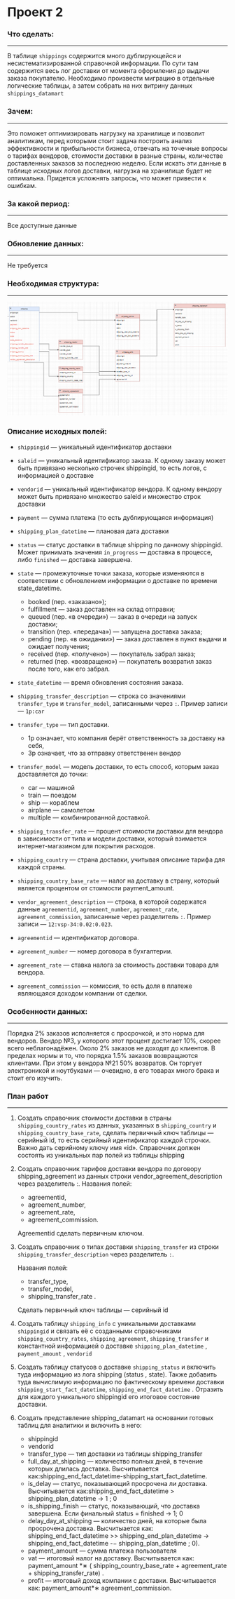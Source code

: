 # Проект 2

### Что сделать:
---
В таблице `shippings` содержится много дублирующейся и несистематизированной справочной информации. По сути там содержится весь лог доставки от момента оформления до выдачи заказа покупателю. Необходимо произвести миграцию в отдельные логические таблицы, а затем собрать на них витрину данных `shippings_datamart`

### Зачем: 
---
 Это поможет оптимизировать нагрузку на хранилище и позволит аналитикам, перед которыми стоит задача построить анализ эффективности и прибыльности бизнеса, отвечать на точечные вопросы о тарифах вендоров, стоимости доставки в разные страны, количестве доставленных заказов за последнюю неделю. Если искать эти данные в таблице исходных логов доставки, нагрузка на хранилище будет не оптимальна. Придется усложнять запросы, что может привести к ошибкам.

### За какой период: 
---
Все доступные данные

### Обновление данных:
---
Не требуется

### Необходимая структура:
---
![Требуемая модель данных](/src/final_schema.png "Требуемая модель данных")

### Описание исходных полей:
* `shippingid` — уникальный идентификатор доставки
* `saleid` — уникальный идентификатор заказа. К одному заказу может быть привязано несколько строчек shippingid, то есть логов, с информацией о доставке
* `vendorid` — уникальный идентификатор вендора. К одному вендору может быть привязано множество saleid и множество строк доставки
* `payment` — сумма платежа (то есть дублирующаяся информация)
* `shipping_plan_datetime` — плановая дата доставки
* `status` — статус доставки в таблице shipping по данному shippingid. Может принимать значения `in_progress` — доставка в процессе, либо `finished` — доставка завершена.
* `state` — промежуточные точки заказа, которые изменяются в соответствии с обновлением информации о доставке по времени state_datetime.
    - booked (пер. «заказано»);
    - fulfillment — заказ доставлен на склад отправки;
    - queued (пер. «в очереди») — заказ в очереди на запуск доставки;
    - transition (пер. «передача») — запущена доставка заказа;
    - pending (пер. «в ожидании») — заказ доставлен в пункт выдачи и ожидает получения;
    - received (пер. «получено») — покупатель забрал заказ;
    - returned (пер. «возвращено») — покупатель возвратил заказ после того, как его забрал.
* `state_datetime` — время обновления состояния заказа.
* `shipping_transfer_description` — строка со значениями `transfer_type` и `transfer_model`, записанными через `:`. 
Пример записи — `1p:car`

* `transfer_type` — тип доставки. 
    - 1p означает, что компания берёт ответственность за доставку на себя, 
    - 3p означает, что за отправку ответственен вендор

* `transfer_model` — модель доставки, то есть способ, которым заказ доставляется до точки: 
    - car — машиной
    - train — поездом
    - ship — кораблем
    - airplane — самолетом
    - multiple — комбинированной доставкой.
    
* `shipping_transfer_rate` — процент стоимости доставки для вендора в зависимости от типа и модели доставки, который взимается интернет-магазином для покрытия расходов.
    
* `shipping_country` — страна доставки, учитывая описание тарифа для каждой страны.
    
* `shipping_country_base_rate` — налог на доставку в страну, который является процентом от стоимости payment_amount.
    
* `vendor_agreement_description` — строка, в которой содержатся данные `agreementid`, `agreement_number`, `agreement_rate`, `agreement_commission`, записанные через разделитель `:`. Пример записи — `12:vsp-34:0.02:0.023`.

* `agreementid` — идентификатор договора. 
* `agreement_number` — номер договора в бухгалтерии. 
* `agreement_rate` — ставка налога за стоимость доставки товара для вендора.
* `agreement_commission` — комиссия, то есть доля в платеже являющаяся доходом компании от сделки.

### Особенности данных:
--- 
Порядка 2% заказов исполняется с просрочкой, и это норма для вендоров. Вендор №3, у которого этот процент достигает 10%, скорее всего неблагонадёжен.
Около 2% заказов не доходят до клиентов.
В пределах нормы и то, что порядка 1.5% заказов возвращаются клиентами. При этом у вендора №21 50% возвратов. Он торгует электроникой и ноутбуками — очевидно, в его товарах много брака и стоит его изучить.

### План работ
---
1. Создать справочник стоимости доставки в страны `shipping_country_rates` из данных, указанных в `shipping_country` и `shipping_country_base_rate`, сделать первичный ключ таблицы — серийный id, то есть серийный идентификатор каждой строчки. Важно дать серийному ключу имя «id». Справочник должен состоять из уникальных пар полей из таблицы shipping

2. Создать справочник тарифов доставки вендора по договору shipping_agreement из данных строки vendor_agreement_description через разделитель :.
Названия полей:
    - agreementid,
    - agreement_number,
    - agreement_rate,
    - agreement_commission.

    Agreementid сделать первичным ключом.

3. Создать справочник о типах доставки `shipping_transfer` из строки `shipping_transfer_description` через разделитель `:`.

    Названия полей:
    - transfer_type,
    - transfer_model,
    - shipping_transfer_rate .

    Сделать первичный ключ таблицы — серийный id

4. Создать таблицу `shipping_info` с уникальными доставками `shippingid` и связать её с созданными справочниками `shipping_country_rates`, `shipping_agreement`, `shipping_transfer` и константной информацией о доставке `shipping_plan_datetime` , `payment_amount` , `vendorid`

5. Создать таблицу статусов о доставке `shipping_status` и включить туда информацию из лога shipping (status , state). Также добавить туда вычислимую информацию по фактическому времени доставки `shipping_start_fact_datetime`, `shipping_end_fact_datetime` . Отразить для каждого уникального shippingid его итоговое состояние доставки.

6. Создать представление shipping_datamart на основании готовых таблиц для аналитики и включить в него:
    - shippingid
    - vendorid
    - transfer_type — тип доставки из таблицы shipping_transfer
    - full_day_at_shipping — количество полных дней, в течение которых длилась доставка. Высчитывается как:shipping_end_fact_datetime-shipping_start_fact_datetime.
    - is_delay — статус, показывающий просрочена ли доставка. Высчитывается как:shipping_end_fact_datetime > shipping_plan_datetime → 1 ; 0
    - is_shipping_finish — статус, показывающий, что доставка завершена. Если финальный status = finished → 1; 0
    - delay_day_at_shipping — количество дней, на которые была просрочена доставка. Высчитыается как: shipping_end_fact_datetime >> shipping_end_plan_datetime → shipping_end_fact_datetime -− shipping_plan_datetime ; 0).
    - payment_amount — сумма платежа пользователя
    - vat — итоговый налог на доставку. Высчитывается как: payment_amount *∗ ( shipping_country_base_rate + agreement_rate + shipping_transfer_rate) .
    - profit — итоговый доход компании с доставки. Высчитывается как: payment_amount*∗ agreement_commission.